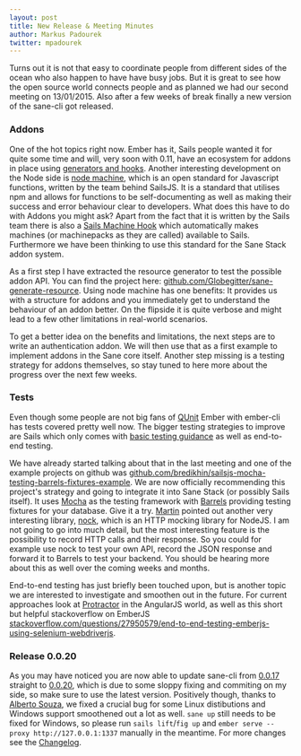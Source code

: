 ```yaml
---
layout: post
title: New Release & Meeting Minutes
author: Markus Padourek
twitter: mpadourek
---
```


Turns out it is not that easy to coordinate people from different sides of the ocean who also happen to have have busy jobs. But it is great to see how the open source world connects people and as planned we had our second meeting on 13/01/2015. Also after a few weeks of break finally a new version of the sane-cli got released.

<!-- more -->

### Addons

One of the hot topics right now. Ember has it, Sails people wanted it for quite some time and will, very soon with 0.11, have an ecosystem for addons in place using [generators and hooks](http://sailsjs.org/#/documentation/concepts/extending-sails). Another interesting development on the Node side is [node machine](http://node-machine.org/), which is an open standard for Javascript functions, written by the team behind SailsJS. It is a standard that utilises npm and allows for functions to be self-documenting as well as making their success and error behaviour clear to developers. What does this have to do with Addons you might ask? Apart from the fact that it is written by the Sails team there is also a [Sails Machine Hook](https://github.com/node-machine/sails-hook-machines) which automatically makes machines (or machinepacks as they are called) available to Sails. Furthermore we have been thinking to use this standard for the Sane Stack addon system.

As a first step I have extracted the resource generator to test the possible addon API. You can find the project here: [github.com/Globegitter/sane-generate-resource](https://github.com/Globegitter/sane-generate-resource). Using node machine has one benefits: It provides us with a structure for addons and you immediately get to understand the behaviour of an addon better. On the flipside it is quite verbose and might lead to a few other limitations in real-world scenarios.

To get a better idea on the benefits and limitations, the next steps are to write an authentication addon. We will then use that as a first example to implement addons in the Sane core itself. Another step missing is a testing strategy for addons themselves, so stay tuned to here more about the progress over the next few weeks.

### Tests

Even though some people are not big fans of [QUnit](http://qunitjs.com/) Ember with ember-cli has tests covered pretty well now. The bigger testing strategies to improve are Sails which only comes with [basic testing guidance](http://sailsjs.org/#/documentation/concepts/Testing) as well as end-to-end testing.

We have already started talking about that in the last meeting and one of the example projects on github was [github.com/bredikhin/sailsjs-mocha-testing-barrels-fixtures-example](https://github.com/bredikhin/sailsjs-mocha-testing-barrels-fixtures-example). We are now officially recommending this project's strategy and going to integrate it into Sane Stack (or possibly Sails itself). It uses [Mocha](http://mochajs.org/) as the testing framework with [Barrels](https://github.com/bredikhin/barrels/) providing testing fixtures for your database. Give it a try. [Martin](https://twitter.com/cyberseer) pointed out another very interesting library, [nock](https://github.com/pgte/nock), which is an HTTP mocking library for NodeJS. I am not going to go into much detail, but the most interesting feature is the possibility to record HTTP calls and their response. So you could for example use nock to test your own API, record the JSON response and forward it to Barrels to test your backend. You should be hearing more about this as well over the coming weeks and months.

End-to-end testing has just briefly been touched upon, but is another topic we are interested to investigate and smoothen out in the future. For current approaches look at [Protractor](https://github.com/angular/protractor) in the AngularJS world, as well as this short but helpful stackoverflow on EmberJS [stackoverflow.com/questions/27950579/end-to-end-testing-emberjs-using-selenium-webdriverjs](http://stackoverflow.com/questions/27950579/end-to-end-testing-emberjs-using-selenium-webdriverjs).

### Release 0.0.20

As you may have noticed you are now able to update sane-cli from [0.0.17](https://github.com/artificialio/sane/releases/tag/0.0.17) straight to [0.0.20](https://github.com/artificialio/sane/releases/tag/0.0.20), which is due to some sloppy fixing and commiting on my side, so make sure to use the latest version. Positively though, thanks to [Alberto Souza](https://github.com/albertosouza), we fixed a crucial bug for some Linux distibutions and Windows support smoothened out a lot as well. `sane up` still needs to be fixed for Windows, so please run `sails lift`/`fig up` and `ember serve --proxy http://127.0.0.1:1337` manually in the meantime. For more changes see the [Changelog](https://github.com/artificialio/sane/blob/master/CHANGELOG.md).
